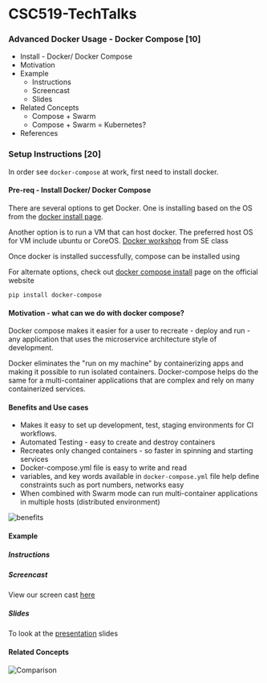# CSC519-TechTalks
### Advanced Docker Usage - Docker Compose [10]
* Install - Docker/ Docker Compose
* Motivation
* Example
	* Instructions
	* Screencast
	* Slides
* Related Concepts
	* Compose + Swarm
	* Compose + Swarm = Kubernetes?
* References


### Setup Instructions [20]
In order see `docker-compose` at work, first need to install docker.

#### Pre-req - Install Docker/ Docker Compose
There are several options to get Docker. One is installing based on the OS from the [docker install page](https://docs.docker.com/engine/installation/#docker-variants). 

Another option is to run a VM that can host docker. The preferred host OS for VM include ubuntu or CoreOS. 
[Docker workshop](https://github.com/CSC-510/Course/blob/master/Materials/Docker.md) from SE class

Once docker is installed successfully, compose can be installed using

For alternate options, check out [docker compose install](https://docs.docker.com/compose/install/) page on the official website
```
pip install docker-compose
```
#### Motivation - what can we do with docker compose?
Docker compose makes it easier for a user to recreate - deploy and run - any application that uses the microservice architecture style of development. 

Docker eliminates the "run on my machine" by containerizing apps and making it possible to run isolated containers. Docker-compose helps do the same for a multi-container applications that are complex and rely on many containerized services. 

#### Benefits and Use cases
* Makes it easy to set up development, test, staging environments for CI workflows.
* Automated Testing - easy to create and destroy containers
* Recreates only changed containers - so faster in spinning and starting services
* Docker-compose.yml file is easy to write and read
* variables, and key words available in `docker-compose.yml` file help define constraints such as port numbers, networks easy
* When combined with Swarm mode can run multi-container applications in multiple hosts (distributed environment)

![benefits](https://github.ncsu.edu/smirhos/CSC519-TechTalks/blob/master/C1.PNG "Traditional Docker versus Compose")

#### Example
##### Instructions

##### Screencast
View our screen cast [here]()
##### Slides
To look at the [presentation](https://docs.google.com/presentation/d/13g7WY1_OfYk84QamNIe2iTqI1DCcC5oD0IgiulQvt0w/edit#slide=id.gc6f90357f_0_0) slides

#### Related Concepts
![Comparison](https://github.ncsu.edu/smirhos/CSC519-TechTalks/blob/master/C2.PNG "Compare with Kubernetes")

